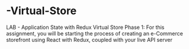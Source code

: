 # -Virtual-Store
LAB - Application State with Redux Virtual Store Phase 1: For this assignment, you will be starting the process of creating an e-Commerce storefront using React with Redux, coupled with your live API server
